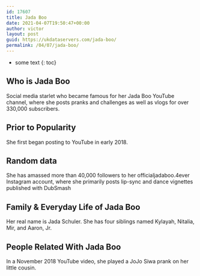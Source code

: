 ```yaml
---
id: 17607
title: Jada Boo
date: 2021-04-07T19:50:47+00:00
author: victor
layout: post
guid: https://ukdataservers.com/jada-boo/
permalink: /04/07/jada-boo/
---
```


* some text
{: toc}


## Who is Jada Boo



Social media starlet who became famous for her Jada Boo YouTube channel, where she posts pranks and challenges as well as vlogs for over 330,000 subscribers. 

                
                
                
## Prior to Popularity



She first began posting to YouTube in early 2018. 

                
                
                
## Random data



She has amassed more than 40,000 followers to her officialjadaboo.4ever Instagram account, where she primarily posts lip-sync and dance vignettes published with DubSmash

                
                
                
## Family & Everyday Life of Jada Boo



Her real name is Jada Schuler. She has four siblings named Kylayah, Nitalia, Mir, and Aaron, Jr. 

                
                
                
## People Related With Jada Boo



In a November 2018 YouTube video, she played a JoJo Siwa prank on her little cousin. 

                
              
            
          
          
          